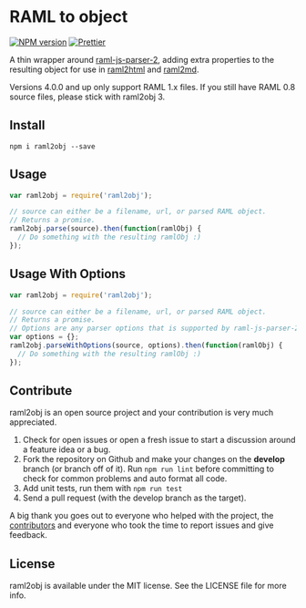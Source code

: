# RAML to object

[![NPM version](http://img.shields.io/npm/v/raml2obj.svg)](https://www.npmjs.org/package/raml2obj)
[![Prettier](https://img.shields.io/badge/code%20style-prettier-blue.svg?style=flat)](https://github.com/prettier/prettier)

A thin wrapper around [raml-js-parser-2](https://github.com/raml-org/raml-js-parser-2), adding extra properties to the resulting
object for use in [raml2html](https://www.npmjs.org/package/raml2html) and [raml2md](https://www.npmjs.org/package/raml2md).

Versions 4.0.0 and up only support RAML 1.x files. If you still have RAML 0.8 source files, please stick with raml2obj 3.

## Install
```
npm i raml2obj --save
```


## Usage
```js
var raml2obj = require('raml2obj');

// source can either be a filename, url, or parsed RAML object.
// Returns a promise.
raml2obj.parse(source).then(function(ramlObj) {
  // Do something with the resulting ramlObj :)
});
```

## Usage With Options
```js
var raml2obj = require('raml2obj');

// source can either be a filename, url, or parsed RAML object.
// Returns a promise.
// Options are any parser options that is supported by raml-js-parser-2
var options = {};
raml2obj.parseWithOptions(source, options).then(function(ramlObj) {
  // Do something with the resulting ramlObj :)
});
```

## Contribute
raml2obj is an open source project and your contribution is very much appreciated.

1. Check for open issues or open a fresh issue to start a discussion around a feature idea or a bug.
2. Fork the repository on Github and make your changes on the **develop** branch (or branch off of it).
   Run `npm run lint` before committing to check for common problems and auto format all code.
3. Add unit tests, run them with `npm run test`
4. Send a pull request (with the develop branch as the target).

A big thank you goes out to everyone who helped with the project, the [contributors](https://github.com/raml2html/raml2obj/graphs/contributors)
and everyone who took the time to report issues and give feedback.


## License
raml2obj is available under the MIT license. See the LICENSE file for more info.
